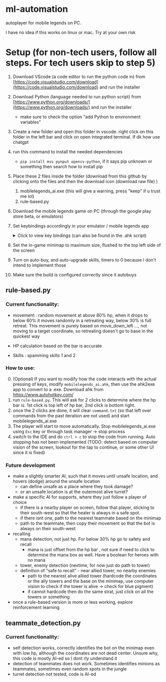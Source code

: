 # ml-automation
autoplayer for mobile legends on PC. 

I have no idea if this works on linux or mac. Try at your own risk
# Setup (for non-tech users, follow all steps. For tech users skip to step 5)
1. Download VScode (a code editor to run the python code in) from [https://code.visualstudio.com/download](https://code.visualstudio.com/download) and run the installer
2. Download Python (language needed to run python script) from [https://www.python.org/downloads/](https://www.python.org/downloads/) and run the installer
   - make sure to check the option "add Python to environment variables" 
3. Create a new folder and open this folder in vscode. right click on this folder in the left bar and click on open integrated terminal. If dk how use chatgpt
4. run this command to install the needed dependencies
   - `pip install mss pynput opencv-python`, if it says pip unknown or something then search how to install pip
6. Place these 2 files inside the folder (download from this github by clicking onto the files and then the download icon (download raw file) )
    1. mobilelegends_ai.exe (this will give a warning, press "keep" if u trust me lol)
    2. rule-based.py
7. Download the mobile legends game on PC (through the google play store beta, or emulators)
8. Set keybindings accordingly in your emulator / mobile legends app
    <details>
    <summary>Click to view key bindings (can also be found in the .ahk script)</summary>
    
    ```py
    key_bindings = {
        "skill_1": ["k"],
        "skill_2": ["l"],
        "skill_3": [";"],
        "skill_4": ["'"],
        "upgrade_skill_1": ["l"],
        "upgrade_skill_2": ["o"],
        "upgrade_skill_3": ["p"],
        "upgrade_skill_4": ["["],
        "skill_1_extra": ["i"],
        "skill_2_extra": ["o"],
        "skill_3_extra": ["p"],
        "skill_4_extra": ["["],
        "move_up": ["w"],
        "move_down": ["s"],
        "move_left": ["a"],
        "move_right": ["d"],
        "move_up_right": ["w", "d"],
        "move_up_left": ["w", "a"],
        "move_down_right": ["s", "d"],
        "move_down_left": ["s", "a"],
        "attack_basic": ["j"],
        "attack_minion": ["n"],
        "attack_turret": ["u"],
        "spell": ["h"],
        "regen": ["g"],
        "recall": ["b"],
        "buy": ["Space"],
        "chat": ["Enter"],
        "skill_item": ["f"]
    }
    </details>
    ```
9. Set the in-game minimap to maximum size, flushed to the top left side of the screen
10. Turn on auto-buy, and auto-upgrade skills, timers to 0 because I don't intend to implement those
11. Make sure the build is configured correctly since it autobuys
  

## rule-based.py
### Current functionality:
- movement : random movement at above 80% hp, when it drops to below 60% it moves randomly in a retreating way, below 30% is full retreat. This movement is purely based on move_down_left ..., not moving to a target coordinate, so retreating doesn't go to base in the quickest way

- HP calculation based on the bar is accurate

- Skills : spamming skills 1 and 2

### How to use:
0. (Optional) If you want to modify how the code interacts with the actual pressing of keys, modify `mobilelegends_ai.ahk`, then use the ahk2exe app to convert to a .exe. Download ahk from https://www.autohotkey.com/
1. run `rule-based.py`. This will ask for 2 clicks to determine where the hp bar is. 1st click is top left of hp bar, 2nd click is bottom right.
2. once the 2 clicks are done, it will clear `command.txt` (so that left over commands from the past iteration are not used) and start mobilelegends_ai.exe
3. The player will start to move automatically. Stop mobilelegends_ai.exe using `Esc` key or through task manager -> stop process
4. switch to the IDE and do `ctrl + c` to stop the code from running. Auto stopping has not been implemented (TODO: detect based on computer vision of the screen, lookout for the tap to continue, or some other UI since it is fixed)

### Future development
- make a slightly smarter AI, such that it moves until unsafe location, and hovers (dodge) around the unsafe location
    - can define unsafe as a place where they took damage?
    - or an unsafe location is at the outermost alive turret? 
- make a specific AI for supports, where they just follow a player of choice
    - if there is a nearby player on screen, follow that player, sticking to their south-west so that the healer is always in a safe spot.
    - if there isnt one, path to the nearest teammate based on the minimap
    - path to the teammate, then copy their movement so that the bot is always on their south-west
- recalling
    - mana detection, not just hp. For below 30% hp go to safety and recall
      - mana is just offset from the hp bar , not sure if need to click to determine the mana box as well. Have a boolean for heroes with no mana
    - tower, enemy detection (nextime, for now just do path to tower)
    - definition of "safe to recall" - near allied tower, no nearby enemies
        - path to the nearest alive allied tower (hardcode the coordinates or the ally towers and the base on the minimap, use computer vision to check if the tower is alive -> check for blue pigment)
        - if cannot hardcode then do the same strat, just click on all the towers or something
- once a rule-based version is more or less working, explore reinforcement learning

## teammate_detection.py
### Current functionality:
- self detection works, correctly identifies the bot on the minimap even with low hp, although the coordinates are not dead center. Unsure why, this code is mostly AI-ed so I dont rly understand it
- detection of teammates does not work. Sometimes identifies minions as teammates, sometimes even random spots in the jungle
- turret detection not tested, code is AI-ed
